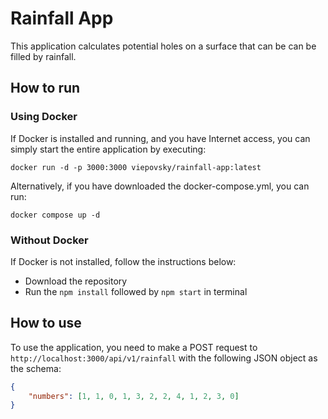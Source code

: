 # Rainfall App

This application calculates potential holes on a surface that can be  can be filled by rainfall.

## How to run

### Using Docker

If Docker is installed and running, and you have Internet access, you can simply start the entire application by executing:

```
docker run -d -p 3000:3000 viepovsky/rainfall-app:latest
```

Alternatively, if you have downloaded the docker-compose.yml, you can run:

```
docker compose up -d
```

### Without Docker

If Docker is not installed, follow the instructions below:

- Download the repository
- Run the `npm install` followed by `npm start` in terminal

## How to use

To use the application, you need to make a POST request to `http://localhost:3000/api/v1/rainfall` with the following JSON object as the schema:
```json
{
    "numbers": [1, 1, 0, 1, 3, 2, 2, 4, 1, 2, 3, 0]
}
```


